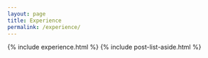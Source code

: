 ```yaml
---
layout: page
title: Experience
permalink: /experience/
---
```


{% include experience.html %}
{% include post-list-aside.html %}
